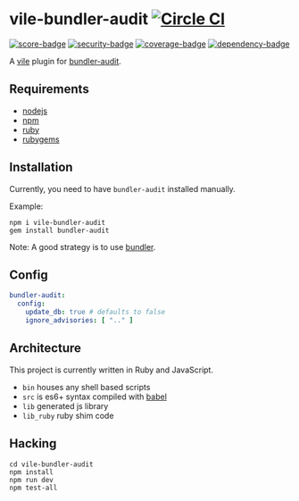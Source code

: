 # vile-bundler-audit [![Circle CI](https://circleci.com/gh/forthright/vile-bundler-audit.svg?style=svg&circle-token=3b75ecc1b75f4ec0dfe397388cf40f3594c2944b)](https://circleci.com/gh/forthright/vile-bundler-audit)

[![score-badge](https://vile.io/brentlintner/vile-bundler-audit/badges/score?token=zkyXkybvCV1yQy1p3CmY)](https://vile.io/brentlintner/vile-bundler-audit) [![security-badge](https://vile.io/brentlintner/vile-bundler-audit/badges/security?token=zkyXkybvCV1yQy1p3CmY)](https://vile.io/brentlintner/vile-bundler-audit) [![coverage-badge](https://vile.io/brentlintner/vile-bundler-audit/badges/coverage?token=zkyXkybvCV1yQy1p3CmY)](https://vile.io/brentlintner/vile-bundler-audit) [![dependency-badge](https://vile.io/brentlintner/vile-bundler-audit/badges/dependency?token=zkyXkybvCV1yQy1p3CmY)](https://vile.io/brentlintner/vile-bundler-audit)

A [vile](http://github.com/brentlintner/vile) plugin for [bundler-audit](https://github.com/rubysec/bundler-audit).

## Requirements

- [nodejs](http://nodejs.org)
- [npm](http://npmjs.org)
- [ruby](http://ruby-lang.org)
- [rubygems](http://rubygems.org)

## Installation

Currently, you need to have `bundler-audit` installed manually.

Example:

    npm i vile-bundler-audit
    gem install bundler-audit

Note: A good strategy is to use [bundler](http://bundler.io).

## Config

```yml
bundler-audit:
  config:
    update_db: true # defaults to false
    ignore_advisories: [ ".." ]
```

## Architecture

This project is currently written in Ruby and JavaScript.

- `bin` houses any shell based scripts
- `src` is es6+ syntax compiled with [babel](https://babeljs.io)
- `lib` generated js library
- `lib_ruby` ruby shim code

## Hacking

    cd vile-bundler-audit
    npm install
    npm run dev
    npm test-all

